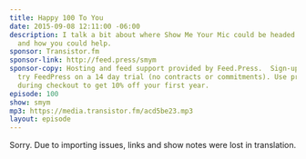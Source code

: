```yaml
---
title: Happy 100 To You
date: 2015-09-08 12:11:00 -06:00
description: I talk a bit about where Show Me Your Mic could be headed in the future
  and how you could help.
sponsor: Transistor.fm
sponsor-link: http://feed.press/smym
sponsor-copy: Hosting and feed support provided by Feed.Press.  Sign-up today and
  try FeedPress on a 14 day trial (no contracts or commitments). Use promo code "smym"
  during checkout to get 10% off your first year.
episode: 100
show: smym
mp3: https://media.transistor.fm/acd5be23.mp3
layout: episode
---
```


Sorry. Due to importing issues, links and show notes were lost in translation.
